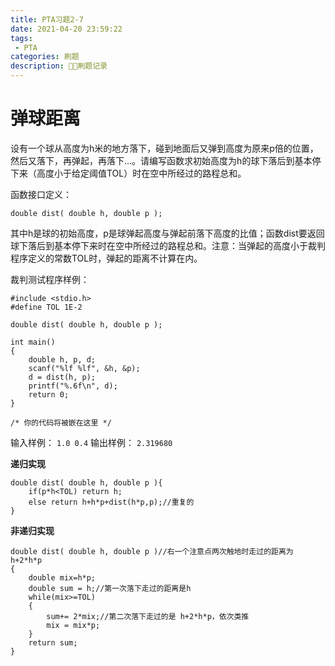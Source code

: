 ```yaml
---
title: PTA习题2-7 
date: 2021-04-20 23:59:22
tags:
 - PTA
categories: 刷题
description: 🥦🐔刷题记录
---
```


# 弹球距离

设有一个球从高度为h米的地方落下，碰到地面后又弹到高度为原来p倍的位置，然后又落下，再弹起，再落下…。请编写函数求初始高度为h的球下落后到基本停下来（高度小于给定阈值TOL）时在空中所经过的路程总和。

函数接口定义：
```
double dist( double h, double p );
```
其中h是球的初始高度，p是球弹起高度与弹起前落下高度的比值；函数dist要返回球下落后到基本停下来时在空中所经过的路程总和。注意：当弹起的高度小于裁判程序定义的常数TOL时，弹起的距离不计算在内。

裁判测试程序样例：

```
#include <stdio.h>
#define TOL 1E-2

double dist( double h, double p );

int main()
{
    double h, p, d;
    scanf("%lf %lf", &h, &p);
    d = dist(h, p);
    printf("%.6f\n", d);
    return 0;
}

/* 你的代码将被嵌在这里 */

```

输入样例：
```1.0 0.4```
输出样例：
```2.319680```

**递归实现**
```
double dist( double h, double p ){
    if(p*h<TOL) return h;
    else return h+h*p+dist(h*p,p);//重复的
}
```
**非递归实现**
```
double dist( double h, double p )//右一个注意点两次触地时走过的距离为 h+2*h*p
{
    double mix=h*p;
    double sum = h;//第一次落下走过的距离是h
    while(mix>=TOL)
    {
        sum+= 2*mix;//第二次落下走过的是 h+2*h*p，依次类推
        mix = mix*p;
    }
    return sum;
}
```